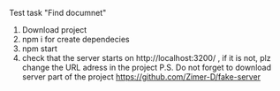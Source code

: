 Test task "Find documnet"
1. Download project
2. npm i for create dependecies
3. npm start
4. check that the server starts on http://localhost:3200/ , if it is not, plz change the URL adress in the project 
P.S. Do not forget to download server  part of the project https://github.com/Zimer-D/fake-server
